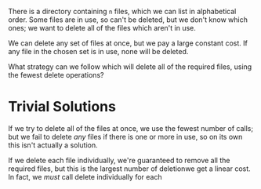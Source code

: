 There is a directory containing `n` files, which we can list in alphabetical
order. Some files are in use, so can't be deleted, but we don't know which ones;
we want to delete all of the files which aren't in use.

We can delete any set of files at once, but we pay a large constant cost. If any
file in the chosen set is in use, none will be deleted.

What strategy can we follow which will delete all of the required files, using
the fewest delete operations?

# Trivial Solutions #

If we try to delete all of the files at once, we use the fewest number of calls;
but we fail to delete *any* files if there is one or more in use, so on its own
this isn't actually a solution.

If we delete each file individually, we're guaranteed to remove all the required
files, but this is the largest number of deletionwe get a linear cost. In fact, we *must* call delete individually for
each
